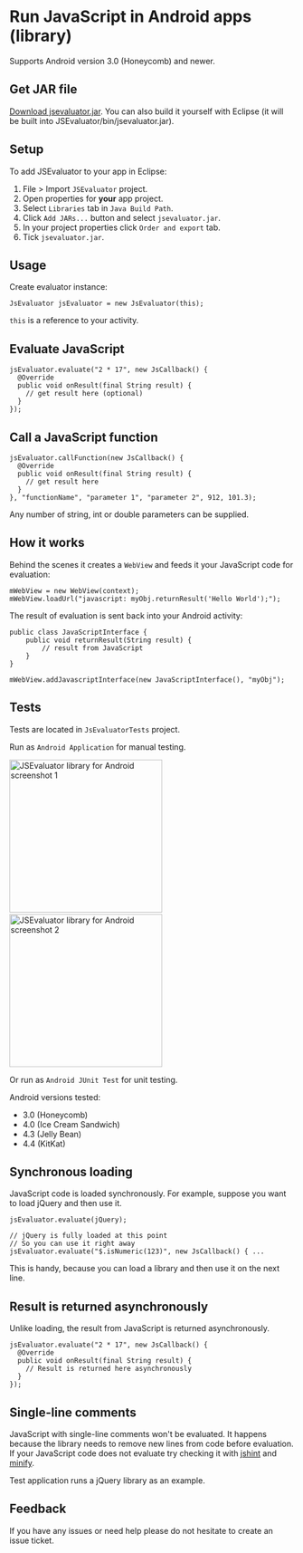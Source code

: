 # Run JavaScript in Android apps (library)

Supports Android version 3.0 (Honeycomb) and newer.

## Get JAR file

[Download jsevaluator.jar](https://github.com/evgenyneu/js-evaluator-for-android/raw/master/JSEvaluator/bin/jsevaluator.jar). You can also build it yourself with Eclipse (it will be built into JSEvaluator/bin/jsevaluator.jar).

## Setup

To add JSEvaluator to your app in Eclipse:

1. File > Import `JSEvaluator` project.
1. Open properties for **your** app project.
1. Select `Libraries` tab in `Java Build Path`.
1. Click `Add JARs...` button and select `jsevaluator.jar`.
1. In your project properties click `Order and export` tab.
1. Tick `jsevaluator.jar`.

## Usage

Create evaluator instance:

    JsEvaluator jsEvaluator = new JsEvaluator(this);

`this` is a reference to your activity.

## Evaluate JavaScript

    jsEvaluator.evaluate("2 * 17", new JsCallback() {
      @Override
      public void onResult(final String result) {
        // get result here (optional)
      }
    });

## Call a JavaScript function

    jsEvaluator.callFunction(new JsCallback() {
      @Override
      public void onResult(final String result) {
        // get result here
      }
    }, "functionName", "parameter 1", "parameter 2", 912, 101.3);

Any number of string, int or double parameters can be supplied.

## How it works

Behind the scenes it creates a `WebView` and feeds it your JavaScript code for evaluation:

    mWebView = new WebView(context);
    mWebView.loadUrl("javascript: myObj.returnResult('Hello World');");
    
The result of evaluation is sent back into your Android activity:

    public class JavaScriptInterface {
    	public void returnResult(String result) {
    		// result from JavaScript
    	}
    }

    mWebView.addJavascriptInterface(new JavaScriptInterface(), "myObj");

## Tests

Tests are located in `JsEvaluatorTests` project.

Run as `Android Application` for manual testing.

<img src='https://raw.github.com/evgenyneu/js-evaluator-for-android/master/js_evaluator_screenshot_1.png' width='270' alt='JSEvaluator library for Android screenshot 1'> &nbsp;
<img src='https://raw.github.com/evgenyneu/js-evaluator-for-android/master/js_evaluator_screenshot_2.png' width='270' alt='JSEvaluator library for Android screenshot 2'>

Or run as `Android JUnit Test` for unit testing.

Android versions tested:

* 3.0 (Honeycomb)
* 4.0 (Ice Cream Sandwich)
* 4.3 (Jelly Bean)
* 4.4 (KitKat)

## Synchronous loading

JavaScript code is loaded synchronously. For example, suppose you want to load jQuery and then use it.

    jsEvaluator.evaluate(jQuery);
    
    // jQuery is fully loaded at this point
    // So you can use it right away
    jsEvaluator.evaluate("$.isNumeric(123)", new JsCallback() { ...
    
This is handy, because you can load a library and then use it on the next line.
    
## Result is returned asynchronously

Unlike loading, the result from JavaScript is returned asynchronously.

    jsEvaluator.evaluate("2 * 17", new JsCallback() {
      @Override
      public void onResult(final String result) {
        // Result is returned here asynchronously
      }
    });

## Single-line comments

JavaScript with single-line comments won't be evaluated. It happens because the library needs to remove new lines from code before evaluation. If your JavaScript code does not evaluate try checking it with [jshint](http://www.jshint.com/) and [minify](http://jscompress.com/).

Test application runs a jQuery library as an example.

## Feedback

If you have any issues or need help please do not hesitate to create an issue ticket.

